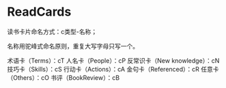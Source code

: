 # ReadCards

读书卡片命名方式：c类型-名称；

名称用驼峰式命名原则，重复大写字母只写一个。

术语卡（Terms）：cT
人名卡（People）：cP
反常识卡（New knowledge）：cN
技巧卡（Skills）：cS
行动卡（Actions）：cA
金句卡（Referenced）：cR
任意卡（Others）：cO
书评（BookReview）：cB
